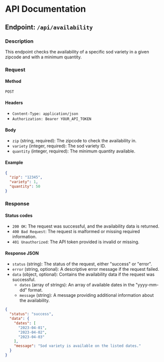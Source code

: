 # API Documentation

## Endpoint: `/api/availability`

### Description

This endpoint checks the availability of a specific sod variety in a given zipcode and with a minimum quantity.

### Request

#### Method

`POST`

#### Headers

- `Content-Type: application/json`
- `Authorization: Bearer YOUR_API_TOKEN`

#### Body

- `zip` (string, required): The zipcode to check the availability in.
- `variety` (integer, required): The sod variety ID.
- `quantity` (integer, required): The minimum quantity available.

#### Example

```json
{
  "zip": "12345",
  "variety": 1,
  "quantity": 50
}
```

### Response

#### Status codes
- `200 OK`: The request was successful, and the availability data is returned.
- `400 Bad Request`: The request is malformed or missing required information.
- `401 Unauthorized`: The API token provided is invalid or missing.

#### Response JSON
- `status` (string): The status of the request, either "success" or "error".
- `error` (string, optional): A descriptive error message if the request failed.
- `data` (object, optional): Contains the availability data if the request was successful.
  - `dates` (array of strings): An array of available dates in the "yyyy-mm-dd" format.
  - `message` (string): A message providing additional information about the availability.

```json
{
  "status": "success",
  "data": {
    "dates": [
      "2023-04-01",
      "2023-04-02",
      "2023-04-03"
    ],
    "message": "Sod variety is available on the listed dates."
  }
}
```
